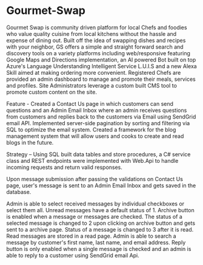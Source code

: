 # Gourmet-Swap

Gourmet Swap is community driven platform for local Chefs and foodies who value quality cuisine from local kitchens without the hassle and expense of dining out. Built off the idea of swapping dishes and recipes with your neighbor, GS offers a simple and straight forward search and discovery tools on a variety platforms including web/responsive featuring Google Maps and Directions implementation, an AI powered Bot built on top Azure's Language Understanding Intelligent Service L.U.I.S and a new Alexa Skill aimed at making ordering more convenient. Registered Chefs are provided an admin dashboard to manage and promote their meals, services and profiles. Site Administrators leverage a custom built CMS tool to promote custom content on the site.


Feature - Created a Contact Us page in which customers can send questions and an Admin Email Inbox where an admin receives questions from customers and replies back to the customers via Email using SendGrid email API. Implemented server-side pagination by sorting and filtering via SQL to optimize the email system. Created a framework for the blog management system that will allow users and cooks to create and read blogs in the future. 

Strategy – Using SQL built data tables and store procedures, a C# service class and REST endpoints were implemented with Web.Api to handle incoming requests and return valid responses. 






Upon message submission after passing the validations on Contact Us page, user's message is sent to an Admin Email Inbox and gets saved in the database. 

Admin is able to select received messages by individual checkboxes or select them all. Unread messages have a default status of 1. Archive button is enabled when a message or messages are checked. The status of a selected message is changed to 2 upon clicking on archive button and gets sent to a archive page. Status of a message is changed to 3 after it is read. Read messages are stored in a read page. Admin is able to search a message by customer's first name, last name, and email address. Reply button is only enabled when a single message is checked and an admin is able to reply to a customer using SendGrid email Api. 
